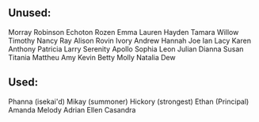 ## Unused:
Morray
Robinson
Echoton
Rozen
Emma
Lauren
Hayden
Tamara
Willow
Timothy
Nancy
Ray
Alison
Rovin
Ivory 
Andrew 
Hannah
Joe
Ian
Lacy
Karen
Anthony
Patricia
Larry
Serenity
Apollo
Sophia
Leon
Julian
Dianna
Susan
Titania
Mattheu
Amy
Kevin
Betty
Molly
Natalia
Dew

## Used:
Phanna (isekai'd)
Mikay (summoner)
Hickory (strongest)
Ethan (Principal)
Amanda
Melody
Adrian
Ellen
Casandra
